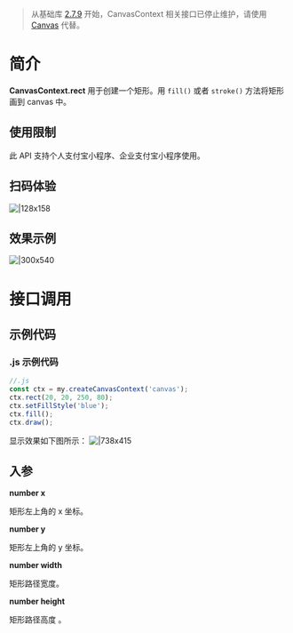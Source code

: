 > 从基础库 [2.7.9](https://opendocs.alipay.com/mini/framework/lib-upgrade-v2) 开始，CanvasContext 相关接口已停止维护，请使用 [Canvas](https://opendocs.alipay.com/mini/01vzqv) 代替。

# 简介

**CanvasContext.rect** 用于创建一个矩形。用 `fill()` 或者 `stroke()` 方法将矩形画到 canvas 中。

## 使用限制

此 API 支持个人支付宝小程序、企业支付宝小程序使用。

## 扫码体验

![|128x158](https://cdn.nlark.com/yuque/0/2021/png/179989/1624934282791-a971abc6-bed6-461d-8ab4-38c0395dedf7.png#align=left&display=inline&height=158&margin=%5Bobject%20Object%5D&name=1.png&originHeight=158&originWidth=128&size=17896&status=done&style=stroke&width=128)

## 效果示例

![|300x540](https://cdn.nlark.com/yuque/0/2021/gif/179989/1624934290694-0cc36039-e882-4451-99e4-18780cc646ef.gif#align=left&display=inline&height=540&margin=%5Bobject%20Object%5D&name=2.gif&originHeight=540&originWidth=300&size=1429075&status=done&style=none&width=300)

# 接口调用

## 示例代码

### .js 示例代码

```javascript
//.js
const ctx = my.createCanvasContext('canvas');
ctx.rect(20, 20, 250, 80);
ctx.setFillStyle('blue');
ctx.fill();
ctx.draw();
```

显示效果如下图所示： ![|738x415](https://cdn.nlark.com/yuque/0/2021/png/179989/1624934303054-0dc51710-bf48-40a3-89a2-addaebdd5f65.png#align=left&display=inline&height=720&margin=%5Bobject%20Object%5D&name=3.png&originHeight=720&originWidth=1280&size=25225&status=done&style=none&width=1280)

## 入参

**number x**

矩形左上角的 x 坐标。

**number y**

矩形左上角的 y 坐标。

**number width**

矩形路径宽度。

**number height**

矩形路径高度 。
